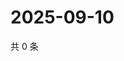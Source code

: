 # 2025-09-10

共 0 条

<!-- BEGIN ZHIHUQUESTIONS -->
<!-- 最后更新时间 Wed Sep 10 2025 21:20:16 GMT+0800 (China Standard Time) -->

<!-- END ZHIHUQUESTIONS -->
